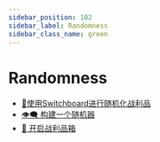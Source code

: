 ```yaml
---
sidebar_position: 102
sidebar_label: Randomness
sidebar_class_name: green
---
```


# Randomness

- [🔀使用Switchboard进行随机化战利品](./randomising-loot-with-switchborar/README.md)
- [👁‍🗨 构建一个随机器](./build-a-randomiser/README.md)
- [🎁 开启战利品箱](./opening-loot-boxes/README.md)
